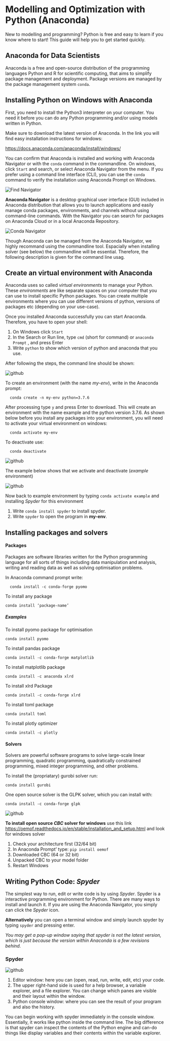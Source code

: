
# Modelling and Optimization with Python (Anaconda)

New to modelling and programming? Python is free and easy to learn
if you know where to start! This guide will help you to get started quickly.

## Anaconda for Data Scientists

Anaconda is a free and open-source distribution of the programming languages
Python and R for scientific computing, that aims to simplify package management
and deployment. Package versions are managed by the package management system
`conda`.

## Installing Python on Windows with Anaconda

First, you need to install the Python3 interpreter on your computer. You need
it before you can do any Python programming and/or using models written in
Python.

Make sure to download the latest version of Anaconda. In the link you will find
easy installation instructions for windows:

https://docs.anaconda.com/anaconda/install/windows/

You can confirm that Anaconda is installed and working with Anaconda Navigator or
with the `conda` command in the commandline.  On windows, click `Start` and search,
or select Anaconda Navigator from  the menu. If you prefer using a command line
interface (CLI), you can use the `conda` command to verify the installation
using Anaconda Prompt on Windows.

![Find Navigator](/docs/images/conda.PNG)

**Anaconda Navigator** is a desktop graphical user interface (GUI) included in Anaconda
distribution that allows you to launch applications and easily manage conda packages,
environments, and channels without using command-line commands.
With the Navigator you can search for packages on Anaconda Cloud or
in a local Anaconda Repository.

![Conda Navigator](/docs/images/navi.PNG)


Though Anaconda can be managed from the Anaconda Navigator, we highly
recommand using the commandline tool. Espacially when installing solver (see below)
the commandline will be essential. Therefore, the following description is
given for the command line usag.

##  Create an virtual environment with Anaconda

Anaconda uses so called *virtual environments* to manage your Python. These *environments* are like separate spaces on your computer that you can use to install specific Python packages. You can create multiple environments where you can use different versions of python, versions of packages etc (depending on your use-case).

Once you installed Anaconda successfully you can start Anaconda. Therefore,
you have to open your shell:

1. On Windows click `Start`
2. In the Search or Run line, type ``cmd`` (short for command) or ``anaconda Prompt`` , and press Enter
3. Write ``python`` to show which version of python and anaconda that you use.

After following the steps, the command line should be shown:

![github](/docs/images/promrt.PNG)


To create an environment (with the name *my-env*), write in the Anaconda prompt:

```
  conda create -n my-env python=3.7.6
```

After processing type `y` and press Enter to download. This will create an environment with the name example and the python version 3.7.6. As shown below before you install any packages into your environment, you will need to activate your virtual environment on windows:

```
  conda activate my-env
```

To deactivate use:

```
  conda deactivate
```

![github](/docs/images/env.PNG)

The example below shows that we activate and deactivate (*example* environment)

![github](/docs/images/example.PNG)

Now back to example environment by typing ``conda activate example`` and installing
*Spyder* for this environment

1.	Write ``conda install spyder`` to install spyder.
2.	Write ``spyder`` to open the program in **my-env**.

## Installing packages and solvers

#### Packages

Packages are software libraries written for the Python programming language for
all sorts of things including data manipulation and analysis, writing and reading data as well as
solving optimisation problems.

In Anaconda command prompt write:

```
  conda install -c conda-forge pyomo
```

To install any package

``conda install ‘package-name’``

##### Examples
To install pyomo package for optimisation

``conda install pyomo``

To install pandas package

``conda install -c conda-forge matplotlib``

To install matplotlib package

``conda install -c anaconda xlrd``

To install xlrd Package

``conda install -c conda-forge xlrd``

To install toml package

``conda install toml``

To install plotly optimizer

``conda install -c plotly``


#### Solvers  

Solvers are powerful software programs to solve large-scale linear programming,
quadratic programming, quadratically constrained programming, mixed integer
programming, and other problems.

To install the (propriatary) gurobi solver run:

``conda install gurobi``

One open source solver is the GLPK solver, which you can install with:

``conda install -c conda-forge glpk``


![github](/docs/images/pyomo.PNG)


**To install open source *CBC* solver for windows** use this
link https://oemof.readthedocs.io/en/stable/installation_and_setup.html
and look for windows solver

1. Check your architecture first (32/64 bit)
2. In Anaconda Prompt’ type: ``pip install oemof``
3. Downloaded CBC (64 or 32 bit)
4. Unpacked CBC to your model folder
5. Restart Windows


## Writing Python Code: *Spyder*

The simplest way to run, edit or write code is by using *Spyder*. Spyder
is a interactive programming environment for Python. There are many ways to install and
launch it. If you are using the Anaconda Navigator, you simply can click the *Spyder* icon.

**Alternatively** you can open a terminal window and simply launch spyder
by typing ``spyder`` and pressing enter.

*You may get a pop-up window saying that spyder is not the latest version,
which is just because the version within Anaconda is a few revisions behind.*


### Spyder
![github](/docs/images/spyder.PNG)

1.	Editor window: here you can (open, read, run, write, edit, etc) your code.
2.	The upper right-hand side is used for a help browser, a variable explorer, and a file explorer. You can change which panes are visible and their layout within the window.
3.	Python console window: where you can see the result of your program and also the history.

You can begin working with spyder immediately in the console window. Essentially, it works like python
inside the command line. The big difference is that spyder can inspect the contents of the Python engine and can-do things like display variables and their contents within the variable explorer.
